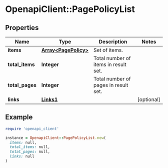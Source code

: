 # OpenapiClient::PagePolicyList

## Properties

| Name | Type | Description | Notes |
| ---- | ---- | ----------- | ----- |
| **items** | [**Array&lt;PagePolicy&gt;**](PagePolicy.md) | Set of items. |  |
| **total_items** | **Integer** | Total number of items in result set. |  |
| **total_pages** | **Integer** | Total number of pages in result set. |  |
| **links** | [**Links1**](Links1.md) |  | [optional] |

## Example

```ruby
require 'openapi_client'

instance = OpenapiClient::PagePolicyList.new(
  items: null,
  total_items: null,
  total_pages: null,
  links: null
)
```

